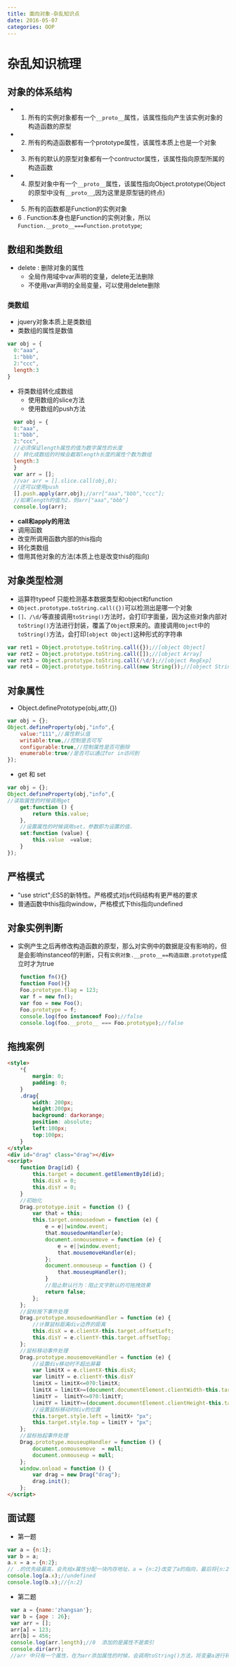 ```yaml
---
title: 面向对象-杂乱知识点
date: 2016-05-07
categories: OOP
---
```


# 杂乱知识梳理

## 对象的体系结构
* 1. 所有的实例对象都有一个`__proto__`属性，该属性指向产生该实例对象的构造函数的原型
* 2. 所有的构造函数都有一个prototype属性，该属性本质上也是一个对象
* 3. 所有的默认的原型对象都有一个contructor属性，该属性指向原型所属的构造函数
* 4. 原型对象中有一个`__proto__`属性，该属性指向Object.prototype(Object的原型中没有`__proto__`,因为这里是原型链的终点)
* 5. 所有的函数都是Function的实例对象
* 6 .  Function本身也是Function的实例对象，所以`Function.__proto__===Function.prototype`;
## 数组和类数组
* delete : 删除对象的属性
  * 全局作用域中var声明的变量，delete无法删除
  * 不使用var声明的全局变量，可以使用delete删除
### 类数组
* jquery对象本质上是类数组
* 类数组的属性是数值
```javascript
var obj = {
  0:"aaa",
  1:"bbb",
  2:"ccc",
  length:3
}
```
* 将类数组转化成数组
  * 使用数组的slice方法
  * 使用数组的push方法
```javascript
  var obj = {
  0:"aaa",
  1:"bbb",
  2:"ccc",
  //必须保证length属性的值为数字属性的长度
  // 转化成数组的时候会截取length长度的属性个数为数组
  length:3
  }
  var arr = [];
  //var arr = [].slice.call(obj,0);
  //还可以使用push
  [].push.apply(arr,obj);//arr["aaa","bbb","ccc"];
  //如果length的值为2，则arr["aaa","bbb"]
  console.log(arr);
```

* **call和apply的用法**
* 调用函数
* 改变所调用函数内部的this指向
* 转化类数组
* 借用其他对象的方法(本质上也是改变this的指向)
## 对象类型检测
* 运算符typeof  只能检测基本数据类型和object和function
* `Object.prototype.toString.call({})`可以检测出是哪一个对象
* `[]、/\d/`等直接调用`toString()`方法时，会打印字面量，因为这些对象内部对`toString()`方法进行封装，覆盖了`Object`原来的。直接调用`Object`中的`toString()`方法，会打印`[object Object]`这种形式的字符串
```javascript
var ret1 = Object.prototype.toString.call({});//[object Object]
var ret2 = Object.prototype.toString.call([]);//[object Array]
var ret3 = Object.prototype.toString.call(/\d/);//[object RegExp]
var ret4 = Object.prototype.toString.call(new String());//[object String]
```
## 对象属性

* Object.definePrototype(obj,attr,{})
```javascript
var obj = {};
Object.defineProperty(obj,"info",{
	value:"111",//属性默认值
	writable:true,//控制是否可写
	configurable:true,//控制属性是否可删除
	enumerable:true//是否可以通过for in访问到
});
```
* get 和 set
```javascript
var obj = {};
Object.defineProperty(obj,"info",{
//读取属性的时候调用get
	get:function () {
		return this.value;
	},
	//设置属性的时候调用set，参数即为设置的值，
	set:function (value) {
		this.value  =value;
	}
});
```
## 严格模式
* "use strict";ES5的新特性。严格模式对js代码结构有更严格的要求
* 普通函数中this指向window，严格模式下this指向undefined

## 对象实例判断
* 实例产生之后再修改构造函数的原型，那么对实例中的数据是没有影响的，但是会影响instanceof的判断，只有`实例对象.__proto__==构造函数.prototype`成立时才为true
```javascript
  	function fn(){}
    function Foo(){}
    Foo.prototype.flag = 123;
    var f = new fn();
    var foo = new Foo();
    Foo.prototype = f;
    console.log(foo instanceof Foo);//false
    console.log(foo.__proto__ === Foo.prototype);//false
```

## 拖拽案例
```html
<style>
    *{
        margin: 0;
        padding: 0;
    }
    .drag{
        width: 200px;
        height:200px;
        background: darkorange;
        position: absolute;
        left:100px;
        top:100px;
    }
</style>
<div id="drag" class="drag"></div>
<script>
    function Drag(id) {
        this.target = document.getElementById(id);
        this.disX = 0;
        this.disY = 0;
    }
    //初始化
    Drag.prototype.init = function () {
        var that = this;
        this.target.onmousedown = function (e) {
            e = e||window.event;
            that.mousedownHandler(e);
            document.onmousemove = function (e) {
                e = e||window.event;
                that.mousemoveHandler(e);
            };
            document.onmouseup = function () {
                that.mouseupHandler();
            }
            //阻止默认行为：阻止文字默认的可拖拽效果
            return false;
        };
    };
    //鼠标按下事件处理
    Drag.prototype.mousedownHandler = function (e) {
        //计算鼠标距离div边界的距离
        this.disX = e.clientX-this.target.offsetLeft;
        this.disY = e.clientY-this.target.offsetTop;
    };
    //鼠标移动事件处理
    Drag.prototype.mousemoveHandler = function (e) {
        //设置div移动时不超出屏幕
        var limitX = e.clientX-this.disX;
        var limitY = e.clientY-this.disY
        limitX = limitX<=0?0:limitX;
        limitX = limitX>=(document.documentElement.clientWidth-this.target.offsetWidth)?(document.documentElement.clientWidth-this.target.offsetWidth):limitX;
        limitY =  limitY<=0?0:limitY;
        limitY = limitY>=(document.documentElement.clientHeight-this.target.offsetHeight)?(document.documentElement.clientHeight-this.target.offsetHeight):limitY;
        //设置鼠标移动时div的位置
        this.target.style.left = limitX+ "px";
        this.target.style.top = limitY + "px";
    };
    //鼠标抬起事件处理
    Drag.prototype.mouseupHandler = function () {
        document.onmousemove  = null;
        document.onmouseup = null;
    };
    window.onload = function () {
        var drag = new Drag("drag");
        drag.init();
    };
</script>
```
## 面试题
* 第一题
```javascript
var a = {n:1};
var b = a;
a.x = a = {n:2};
// .的优先级最高，会先给x属性分配一块内存地址，a = {n:2}改变了a的指向，最后将{n:2}赋给了属性x所在的内存地址
console.log(a.x);//undefined
console.log(b.x);//{n:2}
```
* 第二题
```javascript
 var a = {name:'zhangsan'}; 
 var b = {age : 26}; 
 var arr = []; 
 arr[a] = 123; 
 arr[b] = 456; 
 console.log(arr.length);//0  添加的是属性不是索引
 console.dir(arr);
 //arr 中只有一个属性，在为arr添加属性的时候，会调用toString()方法，将变量a进行转化，进行转化后为[object Object],所以arr只有一个属性，值为456，覆盖了123
```